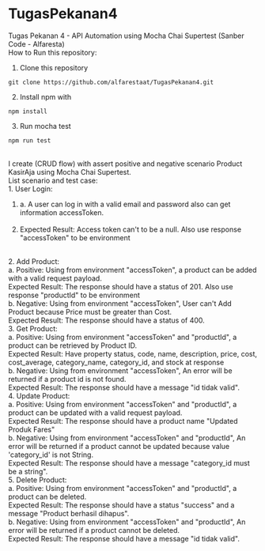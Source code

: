 # TugasPekanan4
Tugas Pekanan 4 - API Automation using Mocha Chai Supertest (Sanber Code - Alfaresta)
<br>
How to Run this repository:
1. Clone this repository
```
git clone https://github.com/alfarestaat/TugasPekanan4.git
```
2. Install npm with
```
npm install
```
3. Run mocha test
```
npm run test
```
<br>
I create (CRUD flow) with assert positive and negative scenario Product KasirAja using Mocha Chai Supertest.
<br>List scenario and test case:
<br>1. User Login: 
    <br><ol><li>a. A user can log in with a valid email and password also can get information accessToken.</li>
    <br><li>Expected Result: Access token can't to be a null. Also use response "accessToken" to be environment</li></ol>
<br>2. Add Product: 
    <br>a. Positive: Using from environment "accessToken", a product can be added with a valid request payload. 
    <br>Expected Result: The response should have a status of 201. Also use response "productId" to be environment
    <br>b. Negative: Using from environment "accessToken", User can't Add Product because Price must be greater than Cost. 
    <br>Expected Result: The response should have a status of 400.
<br>3. Get Product: 
    <br>a. Positive: Using from environment "accessToken" and "productId", a product can be retrieved by Product ID. 
    <br>Expected Result: Have property status, code, name, description, price, cost, cost_average, category_name, category_id, and stock at response
    <br>b. Negative: Using from environment "accessToken", An error will be returned if a product id is not found. 
    <br>Expected Result: The response should have a message "id tidak valid".
<br>4. Update Product: 
    <br>a. Positive: Using from environment "accessToken" and "productId", a product can be updated with a valid request payload. 
    <br>Expected Result: The response should have a product name "Updated Produk Fares"
    <br>b. Negative: Using from environment "accessToken" and "productId", An error will be returned if a product cannot be updated because value 'category_id' is not String. 
    <br>Expected Result: The response should have a message "category_id must be a string".
<br>5. Delete Product: 
    <br>a. Positive: Using from environment "accessToken" and "productId", a product can be deleted. 
    <br>Expected Result: The response should have a status "success" and a message "Product berhasil dihapus".
    <br>b. Negative: Using from environment "accessToken" and "productId", An error will be returned if a product cannot be deleted. 
    <br>Expected Result: The response should have a message "id tidak valid".